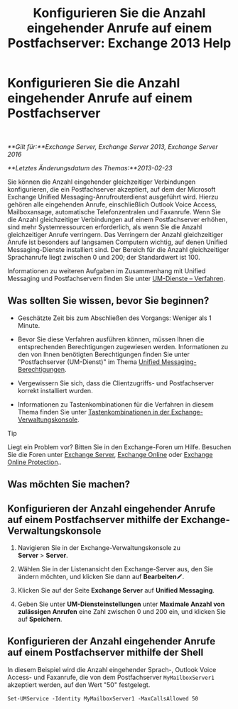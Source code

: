 ﻿---
title: 'Konfigurieren Sie die Anzahl eingehender Anrufe auf einem Postfachserver: Exchange 2013 Help'
TOCTitle: Konfigurieren Sie die Anzahl eingehender Anrufe auf einem Postfachserver
ms:assetid: 419e1de9-2bf8-48a8-824d-2a536b0a6d90
ms:mtpsurl: https://technet.microsoft.com/de-de/library/Aa997637(v=EXCHG.150)
ms:contentKeyID: 50554780
ms.date: 05/22/2018
mtps_version: v=EXCHG.150
ms.translationtype: MT
---

# Konfigurieren Sie die Anzahl eingehender Anrufe auf einem Postfachserver

 

_**Gilt für:**Exchange Server, Exchange Server 2013, Exchange Server 2016_

_**Letztes Änderungsdatum des Themas:**2013-02-23_

Sie können die Anzahl eingehender gleichzeitiger Verbindungen konfigurieren, die ein Postfachserver akzeptiert, auf dem der Microsoft Exchange Unified Messaging-Anrufrouterdienst ausgeführt wird. Hierzu gehören alle eingehenden Anrufe, einschließlich Outlook Voice Access, Mailboxansage, automatische Telefonzentralen und Faxanrufe. Wenn Sie die Anzahl gleichzeitiger Verbindungen auf einem Postfachserver erhöhen, sind mehr Systemressourcen erforderlich, als wenn Sie die Anzahl gleichzeitiger Anrufe verringern. Das Verringern der Anzahl gleichzeitiger Anrufe ist besonders auf langsamen Computern wichtig, auf denen Unified Messaging-Dienste installiert sind. Der Bereich für die Anzahl gleichzeitiger Sprachanrufe liegt zwischen 0 und 200; der Standardwert ist 100.

Informationen zu weiteren Aufgaben im Zusammenhang mit Unified Messaging und Postfachservern finden Sie unter [UM-Dienste – Verfahren](um-services-procedures-exchange-2013-help.md).

## Was sollten Sie wissen, bevor Sie beginnen?

  - Geschätzte Zeit bis zum Abschließen des Vorgangs: Weniger als 1 Minute.

  - Bevor Sie diese Verfahren ausführen können, müssen Ihnen die entsprechenden Berechtigungen zugewiesen werden. Informationen zu den von Ihnen benötigten Berechtigungen finden Sie unter "Postfachserver (UM-Dienst)" im Thema [Unified Messaging-Berechtigungen](unified-messaging-permissions-exchange-2013-help.md).

  - Vergewissern Sie sich, dass die Clientzugriffs- und Postfachserver korrekt installiert wurden.

  - Informationen zu Tastenkombinationen für die Verfahren in diesem Thema finden Sie unter [Tastenkombinationen in der Exchange-Verwaltungskonsole](keyboard-shortcuts-in-the-exchange-admin-center-exchange-online-protection-help.md).


> [!TIP]
> Liegt ein Problem vor? Bitten Sie in den Exchange-Foren um Hilfe. Besuchen Sie die Foren unter <A href="https://go.microsoft.com/fwlink/p/?linkid=60612">Exchange Server</A>, <A href="https://go.microsoft.com/fwlink/p/?linkid=267542">Exchange Online</A> oder <A href="https://go.microsoft.com/fwlink/p/?linkid=285351">Exchange Online Protection</A>..



## Was möchten Sie machen?

## Konfigurieren der Anzahl eingehender Anrufe auf einem Postfachserver mithilfe der Exchange-Verwaltungskonsole

1.  Navigieren Sie in der Exchange-Verwaltungskonsole zu **Server** \> **Server**.

2.  Wählen Sie in der Listenansicht den Exchange-Server aus, den Sie ändern möchten, und klicken Sie dann auf **Bearbeiten**![Bearbeitungssymbol](images/Bb124582.6f53ccb2-1f13-4c02-bea0-30690e6ea71d(EXCHG.150).gif "Bearbeitungssymbol").

3.  Klicken Sie auf der Seite **Exchange Server** auf **Unified Messaging**.

4.  Geben Sie unter **UM-Diensteinstellungen** unter **Maximale Anzahl von zulässigen Anrufen** eine Zahl zwischen 0 und 200 ein, und klicken Sie auf **Speichern**.

## Konfigurieren der Anzahl eingehender Anrufe auf einem Postfachserver mithilfe der Shell

In diesem Beispiel wird die Anzahl eingehender Sprach-, Outlook Voice Access- und Faxanrufe, die von dem Postfachserver `MyMailboxServer1` akzeptiert werden, auf den Wert "50" festgelegt.

    Set-UMService -Identity MyMailboxServer1 -MaxCallsAllowed 50

